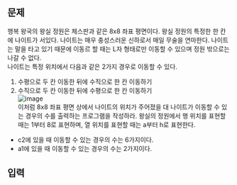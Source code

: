 ## 문제  
행복 왕국의 왕실 정원은 체스판과 같은 8x8 좌표 평면이다. 왕실 정원의 특정한 한 칸에 나이트가 서있다. 나이트는 매우 충성스러운 신하로서 매일 무술을 연마한다. 나이트는 말을 타고 있기 때문에 이동르 할 때는 L자 형태로만 이동할 수 있으며 정원 밖으로는 나갈 수 없다.  
나이트는 특정 위치에서 다음과 같은 2가지 경우로 이동할 수 있다.  
1. 수평으로 두 칸 이동한 뒤에 수직으로 한 칸 이동하기
2. 수직으로 두 칸 이동한 뒤에 수평으로 한 칸 이동하기  
![image](https://user-images.githubusercontent.com/120306359/228130805-fc0dd7c4-06d9-4575-bfd9-4f3f7c8a0234.png)  
이처럼 8x8 좌표 평면 상에서 나이트의 위치가 주어졌을 대 나이트가 이동할 수 있는 경우의 수를 출력하는 프로그램을 작성하라. 왕실의 정원에서 행 위치를 표현할 때는 1부터 8로 표현하며, 열 위치를 표현할 때는 a부터 h로 표현한다.  
- c2에 있을 때 이동할 수 있는 경우의 수는 6가지이다.
- a1에 있을 때 이동할 수 있는 경우의 수는 2가지이다.  

## 입력  
